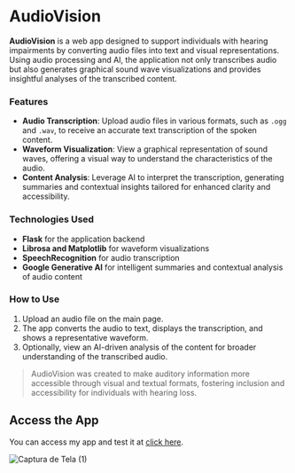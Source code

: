 # AudioVision

**AudioVision** is a web app designed to support individuals with hearing impairments by converting audio files into text and visual representations. Using audio processing and AI, the application not only transcribes audio but also generates graphical sound wave visualizations and provides insightful analyses of the transcribed content.

### Features

- **Audio Transcription**: Upload audio files in various formats, such as `.ogg` and `.wav`, to receive an accurate text transcription of the spoken content.
- **Waveform Visualization**: View a graphical representation of sound waves, offering a visual way to understand the characteristics of the audio.
- **Content Analysis**: Leverage AI to interpret the transcription, generating summaries and contextual insights tailored for enhanced clarity and accessibility.

### Technologies Used

- **Flask** for the application backend
- **Librosa and Matplotlib** for waveform visualizations
- **SpeechRecognition** for audio transcription
- **Google Generative AI** for intelligent summaries and contextual analysis of audio content

### How to Use

1. Upload an audio file on the main page.
2. The app converts the audio to text, displays the transcription, and shows a representative waveform.
3. Optionally, view an AI-driven analysis of the content for broader understanding of the transcribed audio.

> AudioVision was created to make auditory information more accessible through visual and textual formats, fostering inclusion and accessibility for individuals with hearing loss.

## Access the App

You can access my app and test it at [click here](https://vxncius.pythonanywhere.com/).

![Captura de Tela (1)](https://github.com/user-attachments/assets/004c061c-75fc-4219-b8b0-30dbd8f23db3)
